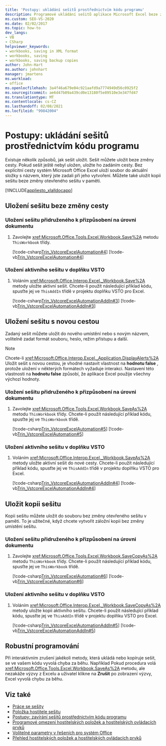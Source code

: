```yaml
---
title: 'Postupy: ukládání sešitů prostřednictvím kódu programu'
description: Programové ukládání sešitů aplikace Microsoft Excel beze změny cesty a uložení kopie sešitu, aniž by bylo nutné upravovat otevřený sešit v paměti.
ms.custom: SEO-VS-2020
ms.date: 02/02/2017
ms.topic: how-to
dev_langs:
- VB
- CSharp
helpviewer_keywords:
- workbooks, saving in XML format
- workbooks, saving
- workbooks, saving backup copies
author: John-Hart
ms.author: johnhart
manager: jmartens
ms.workload:
- office
ms.openlocfilehash: 3a4f46a679e04c921aafd9a7774949d56c0925f2
ms.sourcegitcommit: ae6d47b09a439cd0e13180f5e89510e3e347fd47
ms.translationtype: MT
ms.contentlocale: cs-CZ
ms.lasthandoff: 02/08/2021
ms.locfileid: "99842004"
---
```

# <a name="how-to-programmatically-save-workbooks"></a>Postupy: ukládání sešitů prostřednictvím kódu programu
  Existuje několik způsobů, jak sešit uložit. Sešit můžete uložit beze změny cesty. Pokud sešit ještě nebyl uložen, uložte ho zadáním cesty. Bez explicitní cesty systém Microsoft Office Excel uloží soubor do aktuální složky s názvem, který jste zadali při jeho vytvoření. Můžete také uložit kopii sešitu beze změny otevřeného sešitu v paměti.

 [!INCLUDE[appliesto_xlalldocapp](../vsto/includes/appliesto-xlalldocapp-md.md)]

## <a name="save-a-workbook-without-changing-the-path"></a>Uložení sešitu beze změny cesty

### <a name="to-save-a-workbook-associated-with-a-document-level-customization"></a>Uložení sešitu přidruženého k přizpůsobení na úrovni dokumentu

1. Zavolejte <xref:Microsoft.Office.Tools.Excel.Workbook.Save%2A> metodu `ThisWorkbook` třídy.

     [!code-csharp[Trin_VstcoreExcelAutomation#4](../vsto/codesnippet/CSharp/Trin_VstcoreExcelAutomationCS/ThisWorkbook.cs#4)]
     [!code-vb[Trin_VstcoreExcelAutomation#4](../vsto/codesnippet/VisualBasic/Trin_VstcoreExcelAutomation/ThisWorkbook.vb#4)]

### <a name="to-save-the-active-workbook-in-a-vsto-add-in"></a>Uložení aktivního sešitu v doplňku VSTO

1. Voláním <xref:Microsoft.Office.Interop.Excel._Workbook.Save%2A> metody uložte aktivní sešit. Chcete-li použít následující příklad kódu, spusťte jej ve `ThisAddIn` třídě v projektu doplňku VSTO pro Excel.

     [!code-csharp[Trin_VstcoreExcelAutomationAddIn#3](../vsto/codesnippet/CSharp/trin_vstcoreexcelautomationaddin/ThisAddIn.cs#3)]
     [!code-vb[Trin_VstcoreExcelAutomationAddIn#3](../vsto/codesnippet/VisualBasic/trin_vstcoreexcelautomationaddin/ThisAddIn.vb#3)]

## <a name="save-a-workbook-with-a-new-path"></a>Uložení sešitu s novou cestou
 Zadaný sešit můžete uložit do nového umístění nebo s novým názvem, volitelně zadat formát souboru, heslo, režim přístupu a další.

> [!NOTE]
> Chcete-li <xref:Microsoft.Office.Interop.Excel._Application.DisplayAlerts%2A> Uložit sešit s novou cestou, je vhodné nastavit vlastnost na **hodnotu false** , protože uložení v některých formátech vyžaduje interakci. Nastavení této vlastnosti na **hodnotu false** způsobí, že aplikace Excel použije všechny výchozí hodnoty.

### <a name="to-save-a-workbook-associated-with-a-document-level-customization"></a>Uložení sešitu přidruženého k přizpůsobení na úrovni dokumentu

1. Zavolejte <xref:Microsoft.Office.Tools.Excel.Workbook.SaveAs%2A> metodu `ThisWorkbook` třídy. Chcete-li použít následující příklad kódu, spusťte jej ve `ThisWorkbook` třídě.

     [!code-csharp[Trin_VstcoreExcelAutomation#5](../vsto/codesnippet/CSharp/Trin_VstcoreExcelAutomationCS/ThisWorkbook.cs#5)]
     [!code-vb[Trin_VstcoreExcelAutomation#5](../vsto/codesnippet/VisualBasic/Trin_VstcoreExcelAutomation/ThisWorkbook.vb#5)]

### <a name="to-save-the-active-workbook-in-a-vsto-add-in"></a>Uložení aktivního sešitu v doplňku VSTO

1. Voláním <xref:Microsoft.Office.Interop.Excel._Workbook.SaveAs%2A> metody uložte aktivní sešit do nové cesty. Chcete-li použít následující příklad kódu, spusťte jej ve `ThisAddIn` třídě v projektu doplňku VSTO pro Excel.

     [!code-csharp[Trin_VstcoreExcelAutomationAddIn#4](../vsto/codesnippet/CSharp/trin_vstcoreexcelautomationaddin/ThisAddIn.cs#4)]
     [!code-vb[Trin_VstcoreExcelAutomationAddIn#4](../vsto/codesnippet/VisualBasic/trin_vstcoreexcelautomationaddin/ThisAddIn.vb#4)]

## <a name="save-a-copy-of-the-workbook"></a>Uložit kopii sešitu
 Kopii sešitu můžete uložit do souboru bez změny otevřeného sešitu v paměti. To je užitečné, když chcete vytvořit záložní kopii bez změny umístění sešitu.

### <a name="to-save-a-workbook-associated-with-a-document-level-customization"></a>Uložení sešitu přidruženého k přizpůsobení na úrovni dokumentu

1. Zavolejte <xref:Microsoft.Office.Tools.Excel.Workbook.SaveCopyAs%2A> metodu `ThisWorkbook` třídy. Chcete-li použít následující příklad kódu, spusťte jej ve `ThisWorkbook` třídě.

     [!code-csharp[Trin_VstcoreExcelAutomation#6](../vsto/codesnippet/CSharp/Trin_VstcoreExcelAutomationCS/ThisWorkbook.cs#6)]
     [!code-vb[Trin_VstcoreExcelAutomation#6](../vsto/codesnippet/VisualBasic/Trin_VstcoreExcelAutomation/ThisWorkbook.vb#6)]

### <a name="to-save-the-active-workbook-in-a-vsto-add-in"></a>Uložení aktivního sešitu v doplňku VSTO

1. Voláním <xref:Microsoft.Office.Interop.Excel._Workbook.SaveCopyAs%2A> metody uložte kopii aktivního sešitu. Chcete-li použít následující příklad kódu, spusťte jej ve `ThisAddIn` třídě v projektu doplňku VSTO pro Excel.

     [!code-csharp[Trin_VstcoreExcelAutomationAddIn#5](../vsto/codesnippet/CSharp/trin_vstcoreexcelautomationaddin/ThisAddIn.cs#5)]
     [!code-vb[Trin_VstcoreExcelAutomationAddIn#5](../vsto/codesnippet/VisualBasic/trin_vstcoreexcelautomationaddin/ThisAddIn.vb#5)]

## <a name="robust-programming"></a>Robustní programování
 Při interaktivním zrušení jakékoli metody, která ukládá nebo kopíruje sešit, se ve vašem kódu vyvolá chyba za běhu. Například Pokud procedura volá <xref:Microsoft.Office.Tools.Excel.Workbook.SaveAs%2A> metodu, ale nezakáže výzvy z Excelu a uživatel klikne na **Zrušit** po zobrazení výzvy, Excel vyvolá chybu za běhu.

## <a name="see-also"></a>Viz také
- [Práce se sešity](../vsto/working-with-workbooks.md)
- [Položka hostitele sešitu](../vsto/workbook-host-item.md)
- [Postupy: zavírání sešitů prostřednictvím kódu programu](../vsto/how-to-programmatically-close-workbooks.md)
- [Programové omezení hostitelských položek a hostitelských ovládacích prvků](../vsto/programmatic-limitations-of-host-items-and-host-controls.md)
- [Volitelné parametry v řešeních pro systém Office](../vsto/optional-parameters-in-office-solutions.md)
- [Přehled hostitelských položek a hostitelských ovládacích prvků](../vsto/host-items-and-host-controls-overview.md)
